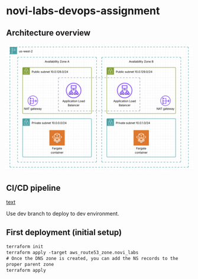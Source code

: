 # novi-labs-devops-assignment

## Architecture overview

![Architecture overview](archi.png)

## CI/CD pipeline

[text](https://github.com/remijnoel/novi-labs-devops-assignment/actions)

Use dev branch to deploy to dev environment.

## First deployment (initial setup)

```shell
terraform init
terraform apply -target aws_route53_zone.novi_labs
# Once the DNS zone is created, you can add the NS records to the proper parent zone
terraform apply
```
